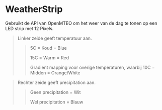 # WeatherStrip
Gebruikt de API van OpenMTEO om het weer van de dag te tonen op een LED strip met 12 Pixels.

> Linker zeide geeft temperatuur aan.
>> 5C = Koud = Blue
>> 
>> 15C = Warm = Red
>> 
>> Gradient mapping voor overige temperaturen, waarbij 10C = Midden = Orange/White

>Rechter zeide geeft precipitation aan.
>> Geen precipitation = Wit
>> 
>> Wel precipitation = Blauw
